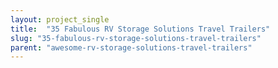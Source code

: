 ```yaml
---
layout: project_single
title:  "35 Fabulous RV Storage Solutions Travel Trailers"
slug: "35-fabulous-rv-storage-solutions-travel-trailers"
parent: "awesome-rv-storage-solutions-travel-trailers"
---
```

 